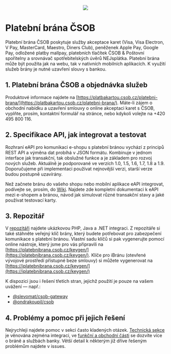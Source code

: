 <p align="center">
  <img src="https://github.com/csob/platebnibrana/wiki/img/mktg/banner-new-9-2015.png/">
</p>

# Platební brána ČSOB

Platební brána ČSOB poskytuje služby akceptace karet (Visa, Visa Electron, V Pay, MasterCard, Maestro, Diners Club), peněženek Apple Pay, Google Pay, odložené platby mallpay, platebních tlačítek ČSOB & Poštovní spořitelny a srovnávač spotřebitelských úvěrů NEJsplátka. 
Platební brána může být použita jak na webu, tak v nativních mobilních aplikacích. K využití služeb brány je nutné uzavření slouvy s bankou.

## 1. Platební brána ČSOB a objednávka služeb

Produktové informace najdete na [https://platbakartou.csob.cz/platebni-brana/](https://platbakartou.csob.cz/platebni-brana/). Máte-li zájem o obchodní nabídku a uzavření smlouvy o online akceptaci karet s ČSOB, vyplňte, prosím, kontaktní formulář na stránce, nebo kdykoli volejte na +420 495 800 116.

## 2. Specifikace API, jak integrovat a testovat

Rozhraní eAPI pro komunikaci e-shopu s platební bránou vychází z principů REST API a výměna dat probíhá v JSON formátu. Kombinuje v jednom interface jak transakční, tak obslužné funkce a je základem pro rozvoj nových služeb. Aktuálně je podporované ve verzích 1.0, 1.5, 1.6, 1.7, 1.8 a 1.9. Doporučujeme při implementaci používat nejnovější verzi, starší verze budou postupně uzavírány.

Než začnete bránu do vašeho shopu nebo mobilní aplikace eAPI integrovat, podívejte se, prosím, do [Wiki](https://github.com/csob/platebnibrana/wiki). Najdete zde kompletní dokumentaci k eAPI mezi e-shopem a bránou, návod jak simulovat různé transakční stavy a jaké používat testovací karty.

## 3. Repozitář

V [repozitáři](https://github.com/csob/platebnibrana/tree/master/examples) najdete ukázkovou PHP, Java a .NET integraci. Z repozitáře si také stáhněte veřejný klíč brány, který budete potřebovat pro zabezpečení komunikace s platební bránou. Vlastní sadu klíčů si pak vygenerujte pomocí online nástroje, který jsme pro vás připravili na [https://platebnibrana.csob.cz/keygen/](https://platebnibrana.csob.cz/keygen/). Klíče pro iBránu (otevřené vývojové prostředí přístupné beze smlouvy) si můžete vygenerovat na [https://iplatebnibrana.csob.cz/keygen/](https://iplatebnibrana.csob.cz/keygen/)

K dispozici jsou i řešení třetích stran, jejichž použití je pouze na vašem uvážení — např.:
- [@slevomat/csob-gateway](https://github.com/slevomat/csob-gateway)
- [@ondrakoupil/csob](https://github.com/ondrakoupil/csob)

## 4. Problémy a pomoc při jejich řešení

Nejrychleji najdete pomoc v sekci často kladených otázek. [Technická sekce](https://github.com/csob/platebnibrana/wiki/Časté-technické-dotazy) je věnována zejména integraci, ve [funkční a obchodní části](https://github.com/csob/platebnibrana/wiki/Časté-funkční-a-komerční-dotazy) se dozvíte více o bráně a službách banky. Větší detail k některým již dříve řešeným problémům najdete v issues.
